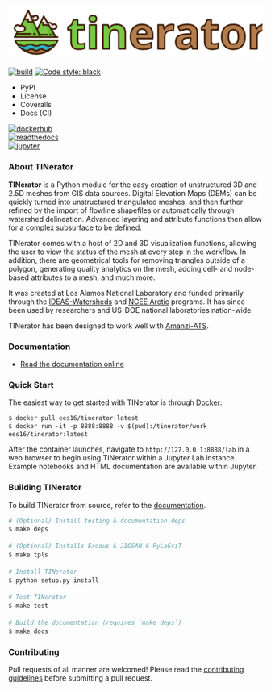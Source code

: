 ![logo](docs/_static/logo-color-horiz.svg)

[![build](https://github.com/daniellivingston/tinerator-core/actions/workflows/docker-image.yml/badge.svg)](https://github.com/daniellivingston/tinerator-core/actions/workflows/docker-image.yml) [![Code style: black](https://img.shields.io/badge/code%20style-black-000000.svg)](https://github.com/psf/black)

- PyPI
- License
- Coveralls
- Docs (CI)

[![dockerhub](https://img.shields.io/static/v1?label=Docker&message=Download%20container&color=blue&style=for-the-badge&logo=docker)](https://hub.docker.com/r/ees16/tinerator) <br/>
[![readthedocs](https://img.shields.io/static/v1?label=Documentation&message=Read%20online&color=blue&style=for-the-badge&logo=read-the-docs)](https://daniellivingston.github.io/tinerator-core/) <br/>
[![jupyter](https://img.shields.io/static/v1?label=Jupyter%20Notebook&message=View%20examples&color=blue&style=for-the-badge&logo=jupyter)](https://github.com/daniellivingston/tinerator-core/tree/master/examples)

### About TINerator

**TINerator** is a Python module for the easy creation of unstructured 3D and 2.5D meshes from GIS data sources. Digital Elevation Maps (DEMs) can be quickly turned into unstructured triangulated meshes, and then further refined by the import of flowline shapefiles or automatically through watershed delineation. Advanced layering and attribute functions then allow for a complex subsurface to be defined. 

TINerator comes with a host of 2D and 3D visualization functions, allowing the user to view the status of the mesh at every step in the workflow. In addition, there are geometrical tools for removing triangles outside of a polygon, generating quality analytics on the mesh, adding cell- and node-based attributes to a mesh, and much more.

It was created at Los Alamos National Laboratory and funded primarily through the [IDEAS-Watersheds](https://ideas-productivity.org/ideas-watersheds/) and [NGEE Arctic](https://ngee-arctic.ornl.gov) programs. It has since been used by researchers and US-DOE national laboratories nation-wide.

TINerator has been designed to work well with [Amanzi-ATS](https://amanzi.github.io).

### Documentation

- [Read the documentation online](https://daniellivingston.github.io/tinerator-core)

### Quick Start

The easiest way to get started with TINerator is through [Docker](https://hub.docker.com/r/ees16/tinerator):

    $ docker pull ees16/tinerator:latest
    $ docker run -it -p 8888:8888 -v $(pwd):/tinerator/work ees16/tinerator:latest

After the container launches, navigate to `http://127.0.0.1:8888/lab` in a web browser to begin using TINerator within a Jupyter Lab instance. Example notebooks and HTML documentation are available within Jupyter.

### Building TINerator

To build TINerator from source, refer to the [documentation](https://daniellivingston.github.io/tinerator-core/installation.html).

```sh
# (Optional) Install testing & documentation deps
$ make deps 

# (Optional) Installs Exodus & JIGSAW & PyLaGriT
$ make tpls 

# Install TINerator
$ python setup.py install

# Test TINerator
$ make test

# Build the documentation (requires `make deps`)
$ make docs
```

### Contributing

Pull requests of all manner are welcomed! Please read the [contributing guidelines](CONTRIBUTING.md) before submitting a pull request.
